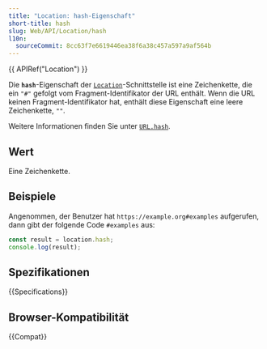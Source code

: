```yaml
---
title: "Location: hash-Eigenschaft"
short-title: hash
slug: Web/API/Location/hash
l10n:
  sourceCommit: 8cc63f7e6619446ea38f6a38c457a597a9af564b
---
```


{{ APIRef("Location") }}

Die **`hash`**-Eigenschaft der [`Location`](/de/docs/Web/API/Location)-Schnittstelle ist eine Zeichenkette, die ein `"#"` gefolgt vom Fragment-Identifikator der URL enthält. Wenn die URL keinen Fragment-Identifikator hat, enthält diese Eigenschaft eine leere Zeichenkette, `""`.

Weitere Informationen finden Sie unter [`URL.hash`](/de/docs/Web/API/URL/hash).

## Wert

Eine Zeichenkette.

## Beispiele

Angenommen, der Benutzer hat `https://example.org#examples` aufgerufen, dann gibt der folgende Code `#examples` aus:

```js
const result = location.hash;
console.log(result);
```

## Spezifikationen

{{Specifications}}

## Browser-Kompatibilität

{{Compat}}

